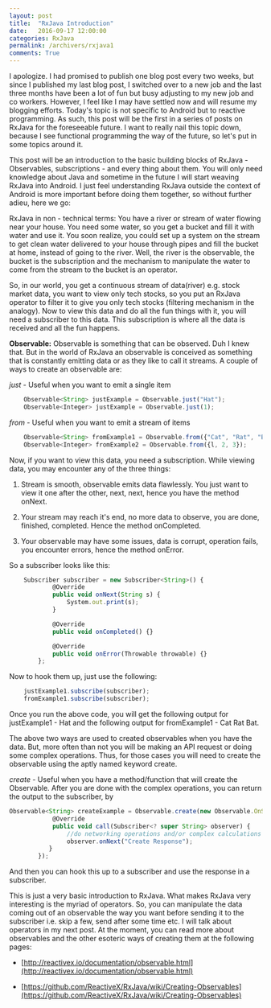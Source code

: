 ```yaml
---
layout: post
title:  "RxJava Introduction"
date:   2016-09-17 12:00:00
categories: RxJava
permalink: /archivers/rxjava1
comments: True
---
```


I apologize. I had promised to publish one blog post every two weeks, but since I published my last blog post, I switched over to a new job and the last three months have been a lot of fun but busy adjusting to my new job and co workers. However, I feel like I may have settled now and will resume my blogging efforts. Today's topic is not specific to Android but to reactive programming. As such, this post will be the first in a series of posts on RxJava for the foreseeable future. I want to really nail this topic down, because I see functional programming the way of the future, so let's put in some topics around it.

This post will be an introduction to the basic building blocks of RxJava - Observables, subscriptions - and every thing about them. You will only need knowledge about Java and sometime in the future I will start weaving RxJava into Android. I just feel understanding RxJava outside the context of Android is more important before doing them together, so without further adieu, here we go:

RxJava in non - technical terms: You have a river or stream of water flowing near your house. You need some water, so you get a bucket and fill it with water and use it. You soon realize, you could set up a system on the stream to get clean water delivered to your house through pipes and fill the bucket at home, instead of going to the river. Well, the river is the observable, the bucket is the subscription and the mechanism to manipulate the water to come from the stream to the bucket is an operator.

So, in our world, you get a continuous stream of data(river) e.g. stock market data, you want to view only tech stocks, so you put an RxJava operator to filter it to give you only tech stocks (filtering mechanism in the analogy). Now to view this data and do all the fun things with it, you will need a subscriber to this data. This subscription is where all the data is received and all the fun happens.

**Observable:** Observable is something that can be observed. Duh I knew that. But in the world of RxJava an observable is conceived as something that is constantly emitting data or as they like to call it streams. A couple of ways to create an observable are:

*just* - Useful when you want to emit a single item

```javascript
	Observable<String> justExample = Observable.just("Hat");
	Observable<Integer> justExample = Observable.just(1);
```

*from* - Useful when you want to emit a stream of items

```javascript
	Observable<String> fromExample1 = Observable.from({"Cat", "Rat", "Bat");
	Observable<Integer> fromExample2 = Observable.from({l, 2, 3});
```

Now, if you want to view this data, you need a subscription. While viewing data, you may encounter any of the three things:

1. Stream is smooth, observable emits data flawlessly. You just want to view it one after the other, next, next, hence you have the method onNext.

2. Your stream may reach it's end, no more data to observe, you are done, finished, completed. Hence the method onCompleted.

3. Your observable may have some issues, data is corrupt, operation fails, you encounter errors, hence the method onError. 

So a subscriber looks like this:

```javascript
	Subscriber subscriber = new Subscriber<String>() {
            @Override
            public void onNext(String s) {
                System.out.print(s);
            }

            @Override
            public void onCompleted() {}

            @Override
            public void onError(Throwable throwable) {}
        };
```

Now to hook them up, just use the following:

```javascript
	justExample1.subscribe(subscriber);
	fromExample1.subscribe(subscriber);
```	

Once you run the above code, you will get the following output for justExample1 - Hat and the following output for fromExample1 - Cat Rat Bat.

The above two ways are used to created observables when you have the data. But, more often than not you will be making an API request or doing some complex operations. Thus, for those cases you will need to create the observable using the aptly named keyword create.

*create* - Useful when you have a method/function that will create the Observable. After you are done with the complex operations, you can return the output to the subscriber, by

```javascript
Observable<String> createExample = Observable.create(new Observable.OnSubscribe<String>() {
            @Override
            public void call(Subscriber<? super String> observer) {
                //do networking operations and/or complex calculations
                observer.onNext("Create Response");
           }
        });
```

And then you can hook this up to a subscriber and use the response in a subscriber. 

This is just a very basic introduction to RxJava. What makes RxJava very interesting is the myriad of operators. So, you can manipulate the data coming out of an observable the way you want before sending it to the subscriber i.e. skip a few, send after some time etc. I will talk about operators in my next post. At the moment, you can read more about observables and the other esoteric ways of creating them at the following pages:

* [http://reactivex.io/documentation/observable.html](http://reactivex.io/documentation/observable.html)

* [https://github.com/ReactiveX/RxJava/wiki/Creating-Observables](https://github.com/ReactiveX/RxJava/wiki/Creating-Observables)
